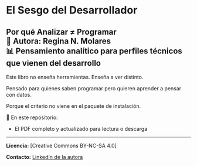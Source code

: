 # El Sesgo del Desarrollador  
**Por qué Analizar ≠ Programar**  
📘 Autora: Regina N. Molares  
📊 Pensamiento analítico para perfiles técnicos que vienen del desarrollo
---
Este libro no enseña herramientas. Enseña a ver distinto.

Pensado para quienes saben programar pero quieren aprender a pensar con datos.  

Porque el criterio no viene en el paquete de instalación.

📂 En este repositorio:

- El PDF completo y actualizado para lectura o descarga
---
**Licencia:** [Creative Commons BY-NC-SA 4.0]  

**Contacto:** [LinkedIn de la autora](https://www.linkedin.com/in/regina-molares/)

